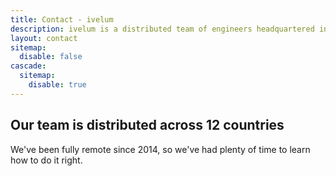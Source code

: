 ```yaml
---
title: Contact - ivelum
description: ivelum is a distributed team of engineers headquartered in Vilnius, Lithuania. We've been helping both start-ups and established businesses build their products since 2003
layout: contact
sitemap:
  disable: false
cascade:
  sitemap:
    disable: true
---
```


## Our team is distributed across 12 countries

We've been fully remote since 2014, so we've had plenty of time to learn how
to do it right.
